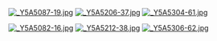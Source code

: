 
[![_Y5A5087-19.jpg](https://vip.helloimg.com/i/2024/04/22/662677aa9ac0f.jpg)](https://vip.helloimg.com/i/2024/04/22/662677aa9ac0f.jpg)
[![_Y5A5206-37.jpg](https://vip.helloimg.com/i/2024/04/22/662677ac48472.jpg)](https://vip.helloimg.com/i/2024/04/22/662677ac48472.jpg)
[![_Y5A5304-61.jpg](https://vip.helloimg.com/i/2024/04/22/662677b1798c4.jpg)](https://vip.helloimg.com/i/2024/04/22/662677b1798c4.jpg)

[![_Y5A5082-16.jpg](https://vip.helloimg.com/i/2024/04/22/662677b33385f.jpg)](https://vip.helloimg.com/i/2024/04/22/662677b33385f.jpg)
[![_Y5A5212-38.jpg](https://vip.helloimg.com/i/2024/04/22/662677a85ac11.jpg)](https://vip.helloimg.com/i/2024/04/22/662677a85ac11.jpg)
[![_Y5A5306-62.jpg](https://vip.helloimg.com/i/2024/04/22/662677a976fb4.jpg)](https://vip.helloimg.com/i/2024/04/22/662677a976fb4.jpg)